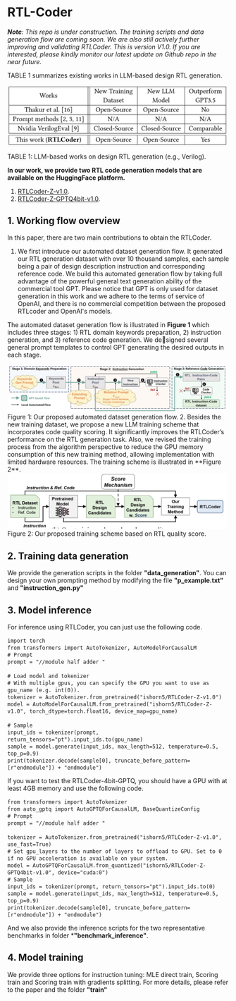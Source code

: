 # RTL-Coder

_**Note**: This repo is under construction. The training scripts and data generation flow are coming soon. We are also still actively further improving and validating RTLCoder. This is version V1.0. If you are interested, please kindly monitor our latest update on Github repo in the near future._

TABLE 1 summarizes existing works in LLM-based design RTL generation.

<img src="_pic/LLM4RTL_comparison.jpg" width="500px">

TABLE 1: LLM-based works on design RTL generation (e.g., Verilog). 

**In our work, we provide two RTL code generation models that are available on the HuggingFace platform.**
1. [RTLCoder-Z-v1.0](https://huggingface.co/ishorn5/RTLCoder-Z-v1.0).
2. [RTLCoder-Z-GPTQ4bit-v1.0](https://huggingface.co/ishorn5/RTLCoder-Z-GPTQ4bit-v1.0). 

## 1. Working flow overview
In this paper, there are two main contributions to obtain the RTLCoder. 
1. We first introduce our automated dataset generation flow. It generated our RTL generation dataset with over 10 thousand samples, each sample being a pair of design description instruction and corresponding reference code. We build this automated generation flow by taking full advantage
of the powerful general text generation ability of the commercial tool GPT. Please notice that GPT is only used for dataset generation in this work and we adhere to the terms of service of OpenAI, and there is no commercial competition between the proposed RTLcoder and OpenAI's models.

The automated dataset generation flow is illustrated in **Figure 1** which includes three stages: 1) RTL domain keywords preparation, 2) instruction generation, and 3) reference code generation. We designed several general prompt templates to control GPT generating the desired outputs in each stage.

<img src="_pic/data_gen_flow.jpg" width="500px">
Figure 1:  Our proposed automated dataset generation flow.
2. Besides the new training dataset, we propose a new LLM training scheme that incorporates code quality scoring. It significantly improves the RTLCoder’s performance on the RTL generation task. Also, we revised the training process from the algorithm perspective to reduce the GPU memory consumption of this new training method, allowing implementation with limited hardware resources. The training scheme is illustrated in **Figure 2**.

<img src="_pic/training_flow.jpg" width="500px">
Figure 2:  Our proposed training scheme based on RTL quality score.


## 2. Training data generation
We provide the generation scripts in the folder **"data_generation"**. You can design your own prompting method by modifying the file **"p_example.txt"** and **"instruction_gen.py"**

## 3. Model inference
For inference using RTLCoder, you can just use the following code.
```
import torch
from transformers import AutoTokenizer, AutoModelForCausalLM
# Prompt
prompt = "//module half adder "

# Load model and tokenizer
# With multiple gpus, you can specify the GPU you want to use as gpu_name (e.g. int(0)).
tokenizer = AutoTokenizer.from_pretrained("ishorn5/RTLCoder-Z-v1.0")
model = AutoModelForCausalLM.from_pretrained("ishorn5/RTLCoder-Z-v1.0", torch_dtype=torch.float16, device_map=gpu_name)

# Sample
input_ids = tokenizer(prompt, return_tensors="pt").input_ids.to(gpu_name)
sample = model.generate(input_ids, max_length=512, temperature=0.5, top_p=0.9)
print(tokenizer.decode(sample[0], truncate_before_pattern=[r"endmodule"]) + "endmodule")
```
If you want to test the RTLCoder-4bit-GPTQ, you should have a GPU with at least 4GB memory and use the following code.
```
from transformers import AutoTokenizer
from auto_gptq import AutoGPTQForCausalLM, BaseQuantizeConfig
# Prompt
prompt = "//module half adder "

tokenizer = AutoTokenizer.from_pretrained("ishorn5/RTLCoder-Z-v1.0", use_fast=True)
# Set gpu_layers to the number of layers to offload to GPU. Set to 0 if no GPU acceleration is available on your system.
model = AutoGPTQForCausalLM.from_quantized("ishorn5/RTLCoder-Z-GPTQ4bit-v1.0", device="cuda:0")
# Sample
input_ids = tokenizer(prompt, return_tensors="pt").input_ids.to(0)
sample = model.generate(input_ids, max_length=512, temperature=0.5, top_p=0.9)
print(tokenizer.decode(sample[0], truncate_before_pattern=[r"endmodule"]) + "endmodule")
```
And we also provide the inference scripts for the two representative benchmarks in folder ***"benchmark_inference"**. 

## 4. Model training
We provide three options for instruction tuning: MLE direct train, Scoring train and Scoring train with gradients splitting. For more details, please refer to the paper and the folder **"train"**




